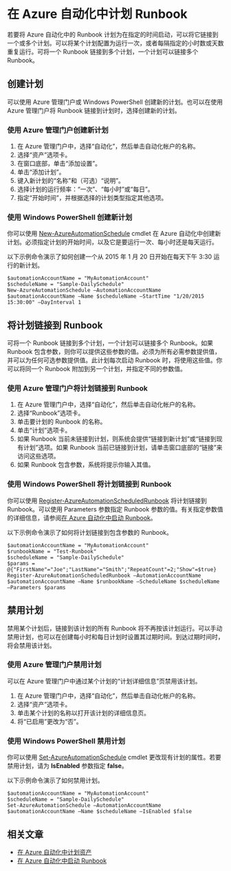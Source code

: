 <properties 
   pageTitle="在 Azure Automation 中计划 Runbook"
   description="介绍如何在 Azure Automation 中创建一个计划，以便在特定的时间或按重复计划自动启动 Runbook。"
   services="automation"
   documentationCenter=""
   authors="bwren"
   manager="stevenka"
   editor="tysonn" />
<tags
	ms.service="automation"
	ms.date="10/01/2015"
	wacn.date="03/22/2016"/>

# 在 Azure 自动化中计划 Runbook

若要将 Azure 自动化中的 Runbook 计划为在指定的时间启动，可以将它链接到一个或多个计划。可以将某个计划配置为运行一次，或者每隔指定的小时数或天数重复运行。可将一个 Runbook 链接到多个计划，一个计划可以链接多个 Runbook。

## 创建计划

可以使用 Azure 管理门户或 Windows PowerShell 创建新的计划。也可以在使用 Azure 管理门户将 Runbook 链接到计划时，选择创建新的计划。

### 使用 Azure 管理门户创建新计划

1. 在 Azure 管理门户中，选择“自动化”，然后单击自动化帐户的名称。
1. 选择“资产”选项卡。
1. 在窗口底部，单击“添加设置”。
1. 单击“添加计划”。
1. 键入新计划的“名称”和（可选）“说明”。
1. 选择计划的运行频率：“一次”、“每小时”或“每日”。
1. 指定“开始时间”，并根据选择的计划类型指定其他选项。

### 使用 Windows PowerShell 创建新计划

你可以使用 [New-AzureAutomationSchedule](http://msdn.microsoft.com/zh-cn/library/azure/dn690271.aspx) cmdlet 在 Azure 自动化中创建新计划。必须指定计划的开始时间，以及它是要运行一次、每小时还是每天运行。

以下示例命令演示了如何创建一个从 2015 年 1 月 20 日开始在每天下午 3:30 运行的新计划。

	$automationAccountName = "MyAutomationAccount"
	$scheduleName = "Sample-DailySchedule"
	New-AzureAutomationSchedule –AutomationAccountName $automationAccountName –Name $scheduleName –StartTime "1/20/2015 15:30:00" –DayInterval 1

## 将计划链接到 Runbook

可将一个 Runbook 链接到多个计划，一个计划可以链接多个 Runbook。如果 Runbook 包含参数，则你可以提供这些参数的值。必须为所有必需参数提供值，并可以为任何可选参数提供值。此计划每次启动 Runbook 时，将使用这些值。你可以将同一个 Runbook 附加到另一个计划，并指定不同的参数值。

### 使用 Azure 管理门户将计划链接到 Runbook

1. 在 Azure 管理门户中，选择“自动化”，然后单击自动化帐户的名称。
1. 选择“Runbook”选项卡。
1. 单击要计划的 Runbook 的名称。
1. 单击“计划”选项卡。
2. 如果 Runbook 当前未链接到计划，则系统会提供“链接到新计划”或“链接到现有计划”选项。如果 Runbook 当前已链接到计划，请单击窗口底部的“链接”来访问这些选项。
1. 如果 Runbook 包含参数，系统将提示你输入其值。  

### 使用 Windows PowerShell 将计划链接到 Runbook

你可以使用 [Register-AzureAutomationScheduledRunbook](http://msdn.microsoft.com/zh-cn/library/azure/dn690265.aspx) 将计划链接到 Runbook。可以使用 Parameters 参数指定 Runbook 参数的值。有关指定参数值的详细信息，请参阅[在 Azure 自动化中启动 Runbook](/documentation/articles/automation-starting-a-runbook)。

以下示例命令演示了如何将计划链接到包含参数的 Runbook。

	$automationAccountName = "MyAutomationAccount"
	$runbookName = "Test-Runbook"
	$scheduleName = "Sample-DailySchedule"
	$params = @{"FirstName"="Joe";"LastName"="Smith";"RepeatCount"=2;"Show"=$true}
	Register-AzureAutomationScheduledRunbook –AutomationAccountName $automationAccountName –Name $runbookName –ScheduleName $scheduleName –Parameters $params

## 禁用计划

禁用某个计划后，链接到该计划的所有 Runbook 将不再按该计划运行。可以手动禁用计划，也可以在创建每小时和每日计划时设置其过期时间。到达过期时间时，将会禁用该计划。

### 使用 Azure 管理门户禁用计划

可以在 Azure 管理门户中通过某个计划的“计划详细信息”页禁用该计划。

1. 在 Azure 管理门户中，选择“自动化”，然后单击自动化帐户的名称。
1. 选择“资产”选项卡。
1. 单击某个计划的名称以打开该计划的详细信息页。
2. 将“已启用”更改为“否”。

### 使用 Windows PowerShell 禁用计划

你可以使用 [Set-AzureAutomationSchedule](http://msdn.microsoft.com/zh-cn/library/azure/dn690270.aspx) cmdlet 更改现有计划的属性。若要禁用计划，请为 **IsEnabled** 参数指定 **false**。

以下示例命令演示了如何禁用计划。

	$automationAccountName = "MyAutomationAccount"
	$scheduleName = "Sample-DailySchedule"
	Set-AzureAutomationSchedule –AutomationAccountName $automationAccountName –Name $scheduleName –IsEnabled $false

## 相关文章

- [在 Azure 自动化中计划资产](/documentation/articles/automation-schedules)
- [在 Azure 自动化中启动 Runbook](/documentation/articles/automation-starting-a-runbook) 

<!---HONumber=79-->